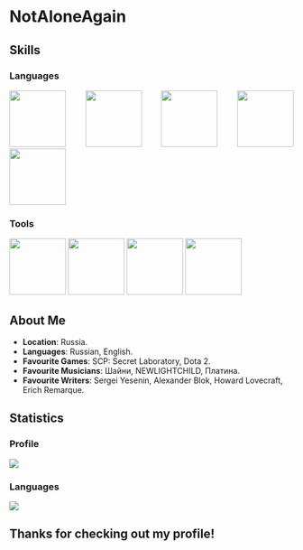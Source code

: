 # NotAloneAgain
## Skills
### Languages
<p align="justify">
<img height="100" src="https://github.com/zumrudu-anka/zumrudu-anka/blob/master/images/cSharp.svg" />
<img height="100" src="https://github.com/zumrudu-anka/zumrudu-anka/blob/master/images/javascript.svg" />
<img height="100" src="https://github.com/zumrudu-anka/zumrudu-anka/blob/master/images/dotnetcore.svg" />
<img height="100" src="https://github.com/zumrudu-anka/zumrudu-anka/blob/master/images/html5.svg" />
<img height="100" src="https://github.com/zumrudu-anka/zumrudu-anka/blob/master/images/css.svg" />
</p>

### Tools
<p align="justify">
<img height="100" src="https://github.com/zumrudu-anka/zumrudu-anka/blob/master/images/unity3d.svg" />
<img height="100" src="https://github.com/zumrudu-anka/zumrudu-anka/blob/master/images/mysql.svg" />
<img height="100" src="https://github.com/zumrudu-anka/zumrudu-anka/blob/master/images/git-original.svg" />
<img height="100" src="https://github.com/zumrudu-anka/zumrudu-anka/blob/master/images/github.svg" />
</p>

## About Me

- **Location**: Russia.
- **Languages**: Russian, English.
- **Favourite Games**: SCP: Secret Laboratory, Dota 2.
- **Favourite Musicians**: Шайни, NEWLIGHTCHILD, Платина.
- **Favourite Writers**: Sergei Yesenin, Alexander Blok, Howard Lovecraft, Erich Remarque.

## Statistics

### Profile
<img src="https://github-readme-stats.vercel.app/api?username=NotAloneAgain&show_icons=true&theme=apprentice" />

### Languages
<img src="https://github-readme-stats.vercel.app/api/top-langs/?username=NotAloneAgain&show_icons=true&theme=apprentice&layout=donut" />

## Thanks for checking out my profile!
